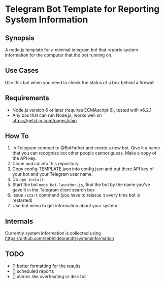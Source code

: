# Telegram Bot Template for Reporting System Information

## Synopsis

A node.js template for a minimal telegram bot that reports system information for the computer that the bot running on.

## Use Cases

Use this bot when you need to check the status of a box behind a firewall.

## Requirements

* Node.js version 6 or later (requires ECMAscript 6), tested with v6.2.1
* Any box that can run Node.js, works well on https://getchip.com/pages/chip

## How To

1.  In Telegram connect to @BotFather and create a new bot.  Give it a name that you can recognize but other people cannot guess.  Make a copy of the API key.
2.  Clone and cd into this repository
2.  Copy config-TEMPLATE.json into config.json and put there API key of your bot and your Telegram user name.
3.  Do ```npm install```
4.  Start the bot ```node bot-launcher.js```, find the bot by the name you've gave it in the Telegram client search box
6.  Issue ```/start``` command (you have to reissue it every time bot is restarted)
5.  Use bot menu to get information about your system

## Internals

Currently system information is collected using https://github.com/sebhildebrandt/systeminformation

## TODO

* [] better formatting for the results
* [] scheduled reports
* [] alarms like overheating or disk full
